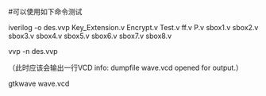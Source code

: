#可以使用如下命令测试

iverilog -o des.vvp Key_Extension.v Encrypt.v Test.v ff.v P.v sbox1.v sbox2.v sbox3.v sbox4.v sbox5.v sbox6.v sbox7.v sbox8.v

vvp -n des.vvp

（此时应该会输出一行VCD info: dumpfile wave.vcd opened for output.）

gtkwave wave.vcd